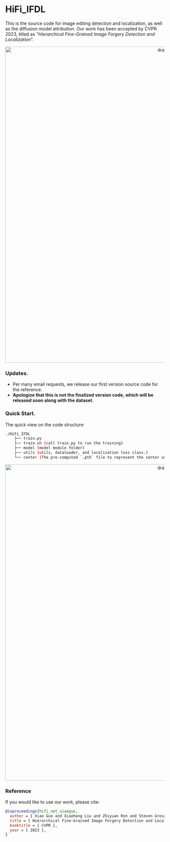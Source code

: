 # HiFi_IFDL

This is the source code for image editing detection and localization, as well as the diffusion model attribution. Our work has been accepted by CVPR $2023$, titled as "*Hierarchical Fine-Grained Image Forgery Detection and Localization*". 

<p align="center">
  <img src="https://github.com/CHELSEA234/HiFi_IFDL/blob/main/figures/overview_4.png" alt="drawing" width="1000"/>
</p>

### Updates.
- Per many email requests, we release our first version source code for the reference. 
- **Apologize that this is not the finalized version code, which will be released soon along with the dataset**.

### Quick Start.
The quick view on the code structure:
```bash
./HiFi_IFDL
    ├── train.py
    ├── train.sh (call train.py to run the training)
    ├── model (model module folder)
    ├── utils (utils, dataloader, and localization loss class.)
    └── center (The pre-computed `.pth` file to represent the center used in the localization loss.)
```
<p align="center">
  <img src="https://github.com/CHELSEA234/HiFi_IFDL/blob/main/figures/architecture.png" alt="drawing" width="1000"/>
</p>

### Reference
If you would like to use our work, please cite:
```Bibtex
@inproceedings{hifi_net_xiaoguo,
  author = { Xiao Guo and Xiaohong Liu and Zhiyuan Ren and Steven Grosz and Iacopo Masi and Xiaoming Liu },
  title = { Hierarchical Fine-Grained Image Forgery Detection and Localization },
  booktitle = { CVPR },
  year = { 2023 },
}
```
